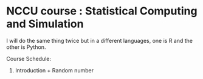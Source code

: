 # NCCU course : Statistical Computing and Simulation

I will do the same thing twice but in a different languages, one is R and the other is Python.

Course Schedule:

1. Introduction + Random number
